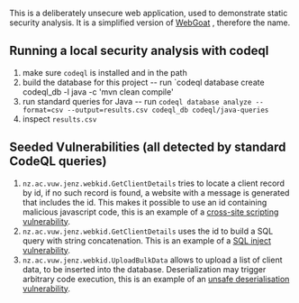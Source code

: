 This is a deliberately unsecure web application, used to demonstrate static security analysis. It is a simplified version of [WebGoat](https://owasp.org/www-project-webgoat/) , therefore the name.

## Running a local security analysis with codeql

1. make sure `codeql` is installed and in the path
2. build the database for this project -- run `codeql database create codeql_db -l java -c 'mvn clean compile'
3. run standard queries for Java -- run `codeql database analyze --format=csv --output=results.csv codeql_db codeql/java-queries`
4. inspect `results.csv`

## Seeded Vulnerabilities (all detected by standard CodeQL queries)

1. `nz.ac.vuw.jenz.webkid.GetClientDetails` tries to locate a client record by id, if no such record is found, a website with a message is generated that includes the id.
This makes it possible to use an id containing malicious javascript code, this is an example of a [cross-site scripting vulnerability](https://owasp.org/www-community/attacks/xss/). 
2. `nz.ac.vuw.jenz.webkid.GetClientDetails` uses the id to build a SQL query with string concatenation. This is an example of a [SQL inject vulnerability](https://owasp.org/www-community/attacks/SQL_Injection).
3. `nz.ac.vuw.jenz.webkid.UploadBulkData` allows to upload a list of client data, to be inserted into the database. Deserialization may trigger arbitrary code execution, this is an example of an [unsafe deserialisation vulnerability](https://owasp.org/www-project-top-ten/2017/A8_2017-Insecure_Deserialization).